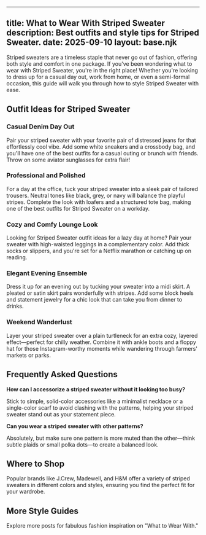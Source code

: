 ---
title: What to Wear With Striped Sweater
description: Best outfits and style tips for Striped Sweater.
date: 2025-09-10
layout: base.njk
--

Striped sweaters are a timeless staple that never go out of fashion, offering both style and comfort in one package. If you've been wondering what to wear with Striped Sweater, you're in the right place! Whether you're looking to dress up for a casual day out, work from home, or even a semi-formal occasion, this guide will walk you through how to style Striped Sweater with ease.

## Outfit Ideas for Striped Sweater

### Casual Denim Day Out
Pair your striped sweater with your favorite pair of distressed jeans for that effortlessly cool vibe. Add some white sneakers and a crossbody bag, and you'll have one of the best outfits for a casual outing or brunch with friends. Throw on some aviator sunglasses for extra flair!

### Professional and Polished
For a day at the office, tuck your striped sweater into a sleek pair of tailored trousers. Neutral tones like black, grey, or navy will balance the playful stripes. Complete the look with loafers and a structured tote bag, making one of the best outfits for Striped Sweater on a workday.

### Cozy and Comfy Lounge Look
Looking for Striped Sweater outfit ideas for a lazy day at home? Pair your sweater with high-waisted leggings in a complementary color. Add thick socks or slippers, and you're set for a Netflix marathon or catching up on reading.

### Elegant Evening Ensemble
Dress it up for an evening out by tucking your sweater into a midi skirt. A pleated or satin skirt pairs wonderfully with stripes. Add some block heels and statement jewelry for a chic look that can take you from dinner to drinks.

### Weekend Wanderlust
Layer your striped sweater over a plain turtleneck for an extra cozy, layered effect—perfect for chilly weather. Combine it with ankle boots and a floppy hat for those Instagram-worthy moments while wandering through farmers' markets or parks.

## Frequently Asked Questions

**How can I accessorize a striped sweater without it looking too busy?**

Stick to simple, solid-color accessories like a minimalist necklace or a single-color scarf to avoid clashing with the patterns, helping your striped sweater stand out as your statement piece.

**Can you wear a striped sweater with other patterns?**

Absolutely, but make sure one pattern is more muted than the other—think subtle plaids or small polka dots—to create a balanced look.

## Where to Shop

Popular brands like J.Crew, Madewell, and H&M offer a variety of striped sweaters in different colors and styles, ensuring you find the perfect fit for your wardrobe.

## More Style Guides

Explore more posts for fabulous fashion inspiration on "What to Wear With."